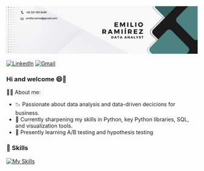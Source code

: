 <div id="header" align="center">
  <img decoding="async" src="https://github.com/emilio-and24/emilio-and24/blob/main/Banner%20para%20Linkedin%20Licenciado%20en%20marketing%20Corporativo%20Verde%20y%20blanco%20(1).png" width="800"/>

</div>

[![LinkedIn](https://img.shields.io/badge/LinkedIn-Profile-blue?style=flat&logo=linkedin)](https://www.linkedin.com/inin/emilio-ramirez-2b8732224/)
[![Gmail](https://img.shields.io/badge/Gmail-Email-red?style=flat&logo=gmail)](mailto:emilio.ramra@gmail.com)


### Hi and welcome 😄👋

👨‍💻 About me: 
* 📉 Passionate about data analysis and data-driven decicions for business.
* 🧠 Currently sharpening my skills in Python, key Python libraries, SQL, and visualization tools. 
* 🎯 Presently learning A/B testing and hypothesis testing

### 🔨 Skills
<div id="header" align="left">
  
   [![My Skills](https://skillicons.dev/icons?i=py,vscode)](https://skillicons.dev)

</div>


